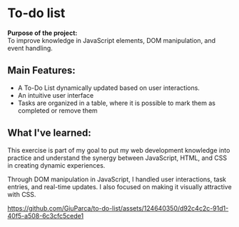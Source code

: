 <h1>To-do list</h1>
<p><strong>Purpose of the project:</strong><br>
To improve knowledge in JavaScript elements, DOM manipulation, and event handling.</p>
<h2>Main Features:</h2>

<ul>
<li>A To-Do List dynamically updated based on user interactions.</li>
<li>An intuitive user interface</li>
<li>Tasks are organized in a table, where it is possible to mark them as completed or remove them</li>
</ul>

<h2>What I&#39;ve learned:</h2>
<p>This exercise is part of my goal to put my web development knowledge into practice and understand the synergy between JavaScript, HTML, and CSS in creating dynamic experiences.</p>
<p>Through DOM manipulation in JavaScript, I handled user interactions, task entries, and real-time updates. I also focused on making it visually attractive with CSS.</p>



https://github.com/GiuParca/to-do-list/assets/124640350/d92c4c2c-91d1-40f5-a508-6c3cfc5cede1

